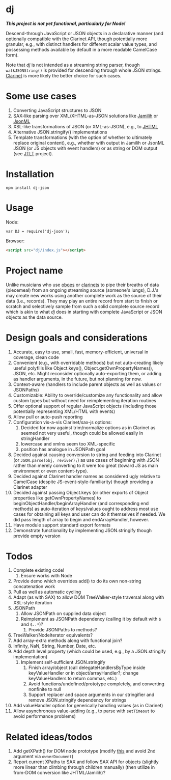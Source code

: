 # dj

***This project is not yet functional, particularly for Node!***

Descend-through JavaScript or JSON objects in a declarative manner (and optionally compatible with the Clarinet API, though potentially more granular, e.g., with distinct handlers for different scalar value types, and possessing methods available by default in a more readable CamelCase form).

Note that *dj* is not intended as a streaming string parser, though `walkJSONString()` is provided for descending through whole JSON strings. [Clarinet](https://github.com/dscape/clarinet) is more likely the better choice for such cases.

# Some use cases

1. Converting JavaScript structures to JSON
1. SAX-like parsing over XML/XHTML-as-JSON solutions like [Jamilih](https://github.com/brettz9/jamilih) or [JsonML](http://www.jsonml.org/)
1. XSL-like transformations of JSON (or XML-as-JSON), e.g., to [JHTML](https://github.com/brettz9/jhtml)
1. Alternative JSON.stringify() implementations
1. Template transformations (with the option of whether to ultimately replace original content), e.g., whether with output in Jamilih or JsonML JSON (or JS objects with event handlers) or as string or DOM output (see [JTLT](https://github.com/brettz9/jtlt/) project).

# Installation

```
npm install dj-json
```

# Usage

Node:

```
var DJ = require('dj-json');
```

Browser:

```html
<script src="dj/index.js"></script>
```

# Project name

Unlike musicians who use [oboes](http://oboejs.com/) or [clarinets](https://github.com/dscape/clarinet/) to pipe their breaths of data (piecemeal) from an ongoing streaming source (someone's lungs), D.J.'s may create new works using another complete work as the source of their data (i.e., records). They may play an entire record from start to finish or scratch and selectively sample from such a solid complete source record which is akin to what *dj* does in starting with complete JavaScript or JSON objects as the data source.

# Design goals and considerations

1. Accurate, easy to use, small, fast, memory-efficient, universal in coverage, clean code
1. Convenient (e.g., with overridable methods) but not auto-creating likely useful polyfills like
    Object.keys(), Object.getOwnPropertyNames(), JSON, etc. Might reconsider
    optionally auto-exporting them, or adding as handler arguments, in the future, but not planning for now.
1. Context-aware (handlers to include parent objects as well as values or JSONPaths)
1. Customizable: Ability to override/customize any functionality and allow custom types but without need for reimplementing iteration routines
1. Offer optional support of regular JavaScript objects (including those potentially representing XML/HTML with events)
1. Allow pull or auto-push reporting
1. Configuration vis-a-vis Clarinet/sax-js options:
    1. Decided for now against trim/normalize options as in Clarinet as seemed not very useful, though could be
        allowed easily in stringHandler
    1. lowercase and xmlns seem too XML-specific
    1. position has analogue in JSONPath goal
1. Decided against causing conversion to string and feeding into Clarinet (or `JSON.parse(obj, reviver);`) as use cases
    of beginning with JSON rather than merely converting to it were too great (toward JS as main environment or even content-type).
1. Decided against Clarinet handler names as considered ugly relative to CamelCase (despite JS-event-style-familiarity) though
providing a Clarinet adapter
1. Decided against passing Object.keys (or other exports of Object properties like getOwnPropertyNames)
    to beginObjectHandler/beginArrayHandler (and corresponding end methods) as auto-iteration of
    keys/values ought to address most use cases for obtaining all keys and user can do it themselves
    if needed. We did pass length of array to begin and endArrayHandler, however.
1. Have module support standard export formats
1. Demonstrate functionality by implementing JSON.stringify though provide empty version

# Todos

1. Complete existing code!
    1. Ensure works with Node
1. Provide demo which overrides add() to do its own non-string concatenation work
1. Pull as well as automatic cycling
1. Adapt (as with SAX) to allow DOM TreeWalker-style traversal along with XSL-style iteration
1. JSONPath
    1. Allow JSONPath on supplied data object
    1. Reimplement as JSONPath dependency (calling it by default with `$` and `$..*`)?
        1. Provide JSONPaths to methods?
1. TreeWalker/NodeIterator equivalents?
1. Add array-extra methods along with functional join?
1. Infinity, NaN, String, Number, Date, etc.
1. Add depth level property (which could be used, e.g., by a JSON.stringify implementation)
    1. Implement self-sufficient JSON.stringify
        1. Finish array/object (call delegateHandlersByType inside keyValueHandler or in object/arrayHandler?;
            change keyValueHandlers to return commas, etc.)
        1. Avoid functions/undefined/prototype completely, and converting nonfinite to null
        1. Support replacer and space arguments in our stringifier and remove JSON.stringify dependency for strings
1. Add valueHandler option for generically handling values (as in Clarinet)
1. Allow asynchronous value-adding (e.g., to parse with `setTimeout` to avoid performance problems)

# Related ideas/todos

1. Add getXPath() for DOM node prototype (modify [this](https://developer.mozilla.org/en-US/docs/Using_XPath#getXPathForElement) and avoid 2nd argument via `ownerDocument`)
1. Report current XPaths to SAX and follow SAX API for objects (slightly more linear than climbing through children manually) (then utilize in from-DOM conversion like JHTML/Jamilih)?
